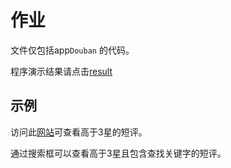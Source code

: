 # 作业

文件仅包括app```Douban``` 的代码。

程序演示结果请点击[result](https://www.hello222world.top/douban/index/result)

## 示例

访问此[网站](https://www.hello222world.top/douban/index/result)可查看高于3星的短评。

通过搜索框可以查看高于3星且包含查找关键字的短评。

